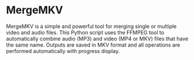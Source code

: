 # MergeMKV
MergeMKV is a simple and powerful tool for merging single or multiple video and audio files. This Python script uses the FFMPEG tool to automatically combine audio (MP3) and video (MP4 or MKV) files that have the same name. Outputs are saved in MKV format and all operations are performed automatically with progress display.
